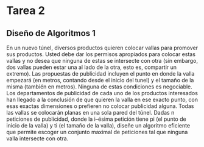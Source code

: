# Tarea 2
## Diseño de Algoritmos 1

En un nuevo túnel, diversos productos quieren colocar vallas para promover
sus productos. Usted debe dar los permisos apropiados para colocar estas vallas y no desea
que ninguna de estas se intersecte con otra (sin embargo, dos vallas pueden estar una al
lado de la otra, esto es, compartir un extremo).
Las propuestas de publicidad incluyen el punto en donde la valla empezará (en metros,
contando desde el inicio del tunel) y el tamaño de la misma (también en metros). Ninguna
de estas condiciones es negociable. Los departamentos de publicidad de cada uno de los
productos interesados han llegado a la conclusión de que quieren la valla en ese exacto
punto, con esas exactas dimensiones o prefieren no colocar publicidad alguna. Todas las
vallas se colocarán planas en una sola pared del túnel.
Dadas n peticiones de publicidad, donde la i–ésima petición tiene pi (el punto de inicio de
la valla) y ti (el tamaño de la valla), diseñe un algoritmo eficiente que permite escoger un
conjunto maximal de peticiones tal que ninguna valla intersecte con otra.
